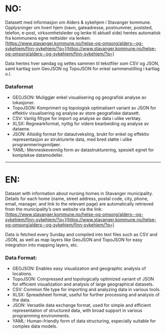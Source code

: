 # NO: 
Datasett med informasjon om Alders & sykehjem i Stavanger kommune. Opplysninger om hvert hjem (navn, gateadresse, postnummer, poststed, telefon, e-post, virksomhetsleder og lenke til aktuell side) hentes automatisk fra kommunens egne nettsider via lenken: [https://www.stavanger.kommune.no/helse-og-omsorg/alders--og-sykehjem/finn-sykehjem/?q=](https://www.stavanger.kommune.no/helse-og-omsorg/alders--og-sykehjem/finn-sykehjem/?q=)

Data hentes hver søndag og settes sammen til tekstfiler som CSV og JSON, samt kartlag som GeoJSON og TopoJSON for enkel sammenstilling i kartlag o.l. 

### Dataformat
* GEOJSON: Muliggjør enkel visualisering og geografisk analyse av lokasjoner.
* TopoJSON: Komprimert og topologisk optimalisert variant av JSON for effektiv visualisering og analyse av store geografiske datasett.
* CSV: Vanlig filtype for import og analyse av data i ulike verktøy.
* XLSX: Regnearkformat, nyttig for videre bearbeiding og analyse av dataene.
* JSON: Allsidig format for datautveksling, brukt for enkel og effektiv representasjon av strukturerte data, med bred støtte i ulike programmeringsmiljøer.
* YAML: Menneskevennlig form av datastrukturering, spesielt egnet for komplekse datamodeller.

---

# EN:
Dataset with information about nursing homes in Stavanger municipality. Details for each home (name, street address, postal code, city, phone, email, manager, and link to the relevant page) are automatically retrieved from the municipality’s own website via the link: [https://www.stavanger.kommune.no/helse-og-omsorg/alders--og-sykehjem/finn-sykehjem/?q=](https://www.stavanger.kommune.no/helse-og-omsorg/alders--og-sykehjem/finn-sykehjem/?q=)

Data is fetched every Sunday and compiled into text files such as CSV and JSON, as well as map layers like GeoJSON and TopoJSON for easy integration into mapping layers, etc.

### Data Format:
* GEOJSON: Enables easy visualization and geographic analysis of locations.
* TopoJSON: Compressed and topologically optimized variant of JSON for efficient visualization and analysis of large geographical datasets.
* CSV: Common file type for importing and analyzing data in various tools.
* XLSX: Spreadsheet format, useful for further processing and analysis of the data.
* JSON: Versatile data exchange format, used for simple and efficient representation of structured data, with broad support in various programming environments.
* YAML: Human-friendly form of data structuring, especially suitable for complex data models.
